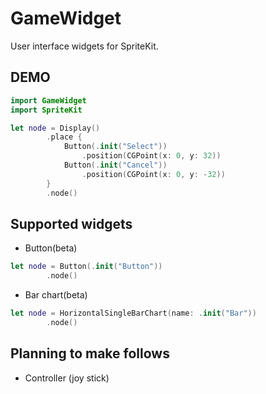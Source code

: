 # GameWidget

User interface widgets for SpriteKit.

## DEMO

```swift
import GameWidget
import SpriteKit

let node = Display()
        .place {
            Button(.init("Select"))
                .position(CGPoint(x: 0, y: 32))
            Button(.init("Cancel"))
                .position(CGPoint(x: 0, y: -32))
        }
        .node()

```

## Supported widgets

- Button(beta)

```swift
let node = Button(.init("Button"))
        .node()
```

- Bar chart(beta)

```swift
let node = HorizontalSingleBarChart(name: .init("Bar"))
        .node()
```

## Planning to make follows

- Controller (joy stick)
